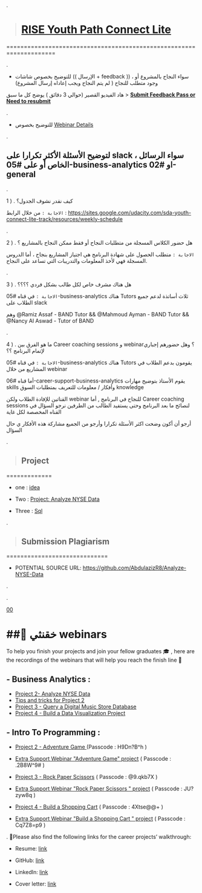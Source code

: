 
. 



> # [RISE Youth Path Connect Lite](https://www.youtube.com/watch?v=cpfq6SMBpBM&list=PLVvPFH7DSPJPRldULv8Us9-IJiGUFkMCY)

====================================================================

.

- للتوضيح  بخصوص شاشات ((  الإرسال + feedback  ))  ، سواء النجاح بالمشروع أو وجود متطلب  للنجاح ( لم يتم النجاح ويجب  إعاداه إرسال المشروع)

هاد الفيديو القصير (حوالي 3 دقائق )  يوضح كل ما سبق > **[Submit Feedback Pass or Need to resubmit](https://www.youtube.com/watch?v=cpfq6SMBpBM&list=PLVvPFH7DSPJPRldULv8Us9-IJiGUFkMCY)**


.

- للتوضيح  بخصوص [Webinar Details](https://github.com/Self-Education-for-Business-analyst/RISE-Youth-Path-Connect-Lite/blob/main/Webinar%20Details.md)  

. 



## لتوضيح الأسئلة الأكثر تكرارا  على slack     ، سواء  الرسائل الخاص أو على #05-business-analytics او #02-general 

.

1 ) . كيف نقدر نشوف الجدول؟



 `الاجابة :`  من خلال الرابط  :
https://sites.google.com/udacity.com/sda-youth-connect-lite-track/resources/weekly-schedule

.


2 ) . هل حضور الكلاس المسجلة من متطلبات النجاح  أو فقط ممكن  النجاح بالمشاريع ؟



 `الاجابة :`   متطلب الحصول على شهادة البرنامج هي اجتياز المشاريع بنجاح ، أما الدروس المسجلة فهي لأخذ المعلومات والتدريبات التي تساعد على النجاح.

.


3 ) .  هل هناك مشرف خاص لكل طالب بشكل فردي ؟؟؟؟


 
 `الاجابة :`    في قناه #05-business-analytics هناك  Tutors  ثلاث أساتذة   لدعم جميع الطلاب على slack

وهم  @Ramiz Assaf - BAND Tutor  && @Mahmoud Ayman - BAND Tutor && @Nancy Al Aswad - Tutor of BAND


.

 4 ) . ما هو  الفرق بين Career coaching sessions و webinar؟  وهل حضورهم إجباري لإتمام البرنامج ؟؟


 
 `الاجابة :`    في قناه #05-business-analytics هناك  Tutors يقومون بدعم الطلاب في المشاريع من خلال  webinar

أما  قناه #06-career-support-business-analytics   يقوم الأستاذ  بتوضيح مهارات  skills  وأفكار / معلومات  للتعريف  بمتطلبات السوق   knowledge  

  القناتين للإفادة الطلاب ولكن  webinar للنجاح في البرنامج  ,  أما  Career coaching sessions  لنصائح ما بعد البرنامج   وحتى  يستفيد الطالب من الطرفين نرجو السؤال في القناه   المخصصة لكل غاية 



أرجو أن أكون وضحت اكثر الأسئلة تكرارا   وأرجو من الجميع مشاركة هذه الأفكار ي حال السؤال

.

> ## Project


=============


- one : [idea](https://github.com/Self-Education-for-Business-analyst/RISE-Youth-Path-Connect-Lite-profile-README.md/blob/main/Project%20%20One.md)


- Two  : [Project: Analyze NYSE Data](https://github.com/Self-Education-for-Business-analyst/RISE-Youth-Path-Connect-Lite-profile-README.md/blob/main/Project%20Two%20.md)


- Three : [Sql](https://github.com/Self-Education-for-Business-analyst/RISE-Youth-Path-Connect-Lite-profile-README.md/blob/main/Project%20Three%20.md)



.

> ## Submission Plagiarism

=============================


- POTENTIAL SOURCE URL: https://github.com/AbdulazizR8/Analyze-NYSE-Data




. 

.

[00](https://review.udacity.com/#!/submissions/3740228)


# ## ًخقنثي webinars

To help you finish your projects and join your fellow graduates :mortar_board: , here are the recordings of the webinars that will help you reach the finish line :checkered_flag:


## - Business Analytics :

- [Project 2- Analyze NYSE Data](https://udacity.zoom.us/rec/share/pkQzY1OMKkUjEzWgi8LHP7uFhDMyi02KibwzT83mqBKsNMVa3ZWaeKSBz6keJDhf._h7AyuwDap-taqKJ)
- [Tips and tricks for Project 2](https://udacity.zoom.us/rec/share/S1XblqrKQqdZ0mbC8BxwGi7bq5SEo7Fevf6EJ5iLV-oyg9YkV9bsqSmVOShwonrp.Ouftg7wuCVlydPvt)
- [Project 3 - Query a Digital Music Store Database](https://udacity.zoom.us/rec/share/jEsuqkxCIbS8zAMLaQ4ERoXHhvfeAYoo39ghB9oWg5-13Qg_x2WpoEzoKucFEZo.kiXOOHmK86S4HxZO)
- [Project 4 - Build a Data Visualization Project](https://udacity.zoom.us/rec/share/O6KXH-yVZp_49f9CuzI6lvF2Z7pkmlLuNh6XRXcQ19_-bJXU1FxXvID2jO7OFQD_.3AUIY7_naXCp_Lso?startTime=1669914939000)

## - Intro To Programming :

- [Project 2 - Adventure Game ](https://udacity.zoom.us/rec/share/FhcmYQ7YzkKlSmpozkdeIktgONFZ7lSI2PxcaAR6L4z9y9YfPQRxZT0gPkB4qX2b.cQ1xOItFhmPBwcGG ) (Passcode : H9Dn?B^h )

- [Extra Support Webinar "Adventure Game" project](https://udacity.zoom.us/rec/share/4KAk9p9zuOLrPCCagSEKN5d9pJOoE7OD6gM0QVi_pnhcKOYb_mOIf3hbQI_frrsi.BhVqsbPO_k__Hspy)  ( Passcode : .2B8W^9# )


- [Project 3 - Rock Paper Scissors](https://udacity.zoom.us/rec/share/PfjwBtzGHz4j9TVWpnnKQQCkNSonLsnq3HXzFc2R_56e7Cg5HMrmVuTKNLFOHfg5.4fWOCRpmugtoKBIQ) ( Passcode : @9.qkb7X )


- [Extra Support Webinar "Rock Paper Scissors " project](https://udacity.zoom.us/rec/share/SbUtgtWkwkmDJJS6gYZ5VMsMWDEljThA-6MayCFOL4UV9LOdStdoknDSpxREgVg-.aMBa_ea5_3OvVggn) ( Passcode : JU?zyw8q )


- [Project 4 - Build a Shopping Cart](https://udacity.zoom.us/rec/share/grZU96coEku9uMKLda_47UNRBmBISCXQSHtZVHwNgKkT49cRRupd1YnqKFp0mUt_.s8qVdHXj9-nBJbKg) ( Passcode : 4Xtse@@+ )


- [Extra Support Webinar "Build a Shopping Cart " project](https://udacity.zoom.us/rec/share/pOLVmDp-zfw3oKO-akdrMB6zt63ZvtuyP1vMp4ElWW1cJHx-oiwF0TX0tBPOaf8.QkWNer560ohM-AMn) ( Passcode : Cq7Z8=p9 )



.
:star2:Please also find the following links for the career projects’ walkthrough:

- Resume: [link](https://drive.google.com/file/d/1xCQVn51TiV14gJ999iqT8pEqpfBRvuuZ/view?usp=sharing)

- GitHub: [link](https://drive.google.com/file/d/10CQqSSZPzu0dpelUjZuhgaoeAQe7Gs4c/view?usp=sharing)

- LinkedIn: [link](https://drive.google.com/file/d/1qKa2UbOs3p_QJfqRNZBodGpdn4vM-nZ8/view?usp=sharing)

- Cover letter: [link](https://drive.google.com/file/d/11Wu0tbPbvRuwrld6Ifbq80zZ_Ag_c5BG/view?usp=sharing)
